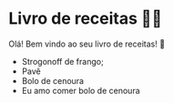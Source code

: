 # Livro de receitas :man_cook:

Olá! Bem vindo ao seu livro de receitas! :wave:

- Strogonoff de frango;
- Pavê
- Bolo de cenoura
- Eu amo comer bolo de cenoura 
